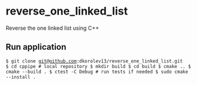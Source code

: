 # reverse_one_linked_list
Reverse the one linked list using C++


## Run application
<code>$ git clone git@github.com:dkorolev13/reverse_one_linked_list.git
$ cd cppipe # local repository
$ mkdir build
$ cd build
$ cmake ..
$ cmake --build .
$ ctest -C Debug # run tests if needed
$ sudo cmake --install .</code>
